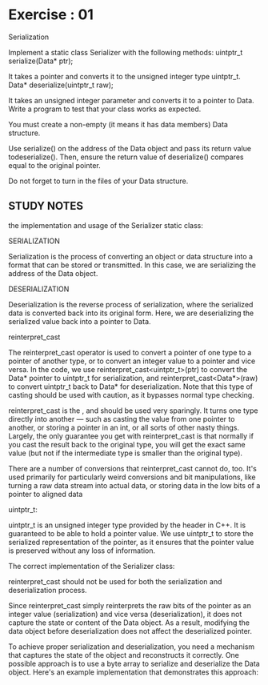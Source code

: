 
# Exercise : 01
Serialization

Implement a static class Serializer with the following methods:
uintptr_t serialize(Data* ptr);

It takes a pointer and converts it to the unsigned integer type uintptr_t.
Data* deserialize(uintptr_t raw);

It takes an unsigned integer parameter and converts it to a pointer to Data.
Write a program to test that your class works as expected.

You must create a non-empty (it means it has data members) Data structure.

Use serialize() on the address of the Data object and pass its return value todeserialize(). Then, ensure the return value of deserialize() compares equal to the original pointer.

Do not forget to turn in the files of your Data structure.


## STUDY NOTES

the implementation and usage of the Serializer static class:


SERIALIZATION

Serialization is the process of converting an object or data structure into a format that can be stored or transmitted. In this case, we are serializing the address of the Data object.


DESERIALIZATION

Deserialization is the reverse process of serialization, where the serialized data is converted back into its original form. Here, we are deserializing the serialized value back into a pointer to Data.


reinterpret_cast

The reinterpret_cast operator is used to convert a pointer of one type to a pointer of another type, or to convert an integer value to a pointer and vice versa.
In the code, we use reinterpret_cast<uintptr_t>(ptr) to convert the Data* pointer to uintptr_t for serialization, and reinterpret_cast<Data*>(raw) to convert uintptr_t back to Data* for deserialization. Note that this type of casting should be used with caution, as it bypasses normal type checking.

reinterpret_cast is the <most dangerous cast>, and should be used very sparingly. It turns one type directly into another — such as casting the value from one pointer to another, or storing a pointer in an int, or all sorts of other nasty things. Largely, the only guarantee you get with reinterpret_cast is that normally if you cast the result back to the original type, you will get the exact same value (but not if the intermediate type is smaller than the original type). 

There are a number of conversions that reinterpret_cast cannot do, too. It's used primarily for particularly weird conversions and bit manipulations, like turning a raw data stream into actual data, or storing data in the low bits of a pointer to aligned data


uintptr_t:

uintptr_t is an unsigned integer type provided by the <cstdint> header in C++. It is guaranteed to be able to hold a pointer value.
We use uintptr_t to store the serialized representation of the pointer, as it ensures that the pointer value is preserved without any loss of information.



The correct implementation of the Serializer class:

reinterpret_cast should not be used for both the serialization and deserialization process.

Since reinterpret_cast simply reinterprets the raw bits of the pointer as an integer value (serialization) and vice versa (deserialization), it does not capture the state or content of the Data object. As a result, modifying the data object before deserialization does not affect the deserialized pointer.

To achieve proper serialization and deserialization, you need a mechanism that captures the state of the object and reconstructs it correctly. One possible approach is to use a byte array to serialize and deserialize the Data object. Here's an example implementation that demonstrates this approach:




